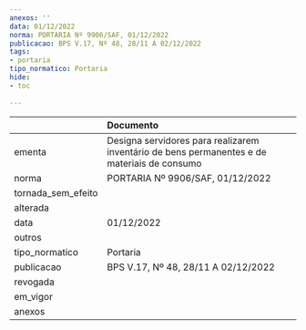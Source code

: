 ```yaml
---
anexos: ''
data: 01/12/2022
norma: PORTARIA Nº 9906/SAF, 01/12/2022
publicacao: BPS V.17, Nº 48, 28/11 A 02/12/2022
tags:
- portaria
tipo_normatico: Portaria
hide: 
- toc 
 
---
```


|                    | Documento                                                                                   |
|:-------------------|:--------------------------------------------------------------------------------------------|
| ementa             | Designa servidores para realizarem inventário de bens permanentes e de materiais de consumo |
| norma              | PORTARIA Nº 9906/SAF, 01/12/2022                                                            |
| tornada_sem_efeito |                                                                                             |
| alterada           |                                                                                             |
| data               | 01/12/2022                                                                                  |
| outros             |                                                                                             |
| tipo_normatico     | Portaria                                                                                    |
| publicacao         | BPS V.17, Nº 48, 28/11 A 02/12/2022                                                         |
| revogada           |                                                                                             |
| em_vigor           |                                                                                             |
| anexos             |                                                                                             |